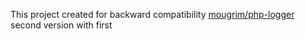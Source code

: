 This project created for backward compatibility [mougrim/php-logger](https://github.com/mougrim/php-logger) second version with first
